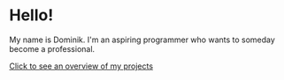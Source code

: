 # Hello!

My name is Dominik. I'm an aspiring programmer who wants to someday become a professional.

[Click to see an overview of my projects](https://mim1q.github.io/mim1q/)